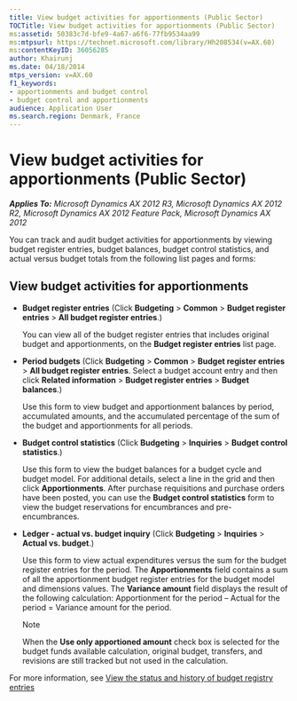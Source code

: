 ```yaml
---
title: View budget activities for apportionments (Public Sector)
TOCTitle: View budget activities for apportionments (Public Sector)
ms:assetid: 50383c7d-bfe9-4a67-a6f6-77fb9534aa99
ms:mtpsurl: https://technet.microsoft.com/library/Hh208534(v=AX.60)
ms:contentKeyID: 36056285
author: Khairunj
ms.date: 04/18/2014
mtps_version: v=AX.60
f1_keywords:
- apportionments and budget control
- budget control and apportionments
audience: Application User
ms.search.region: Denmark, France
---
```


# View budget activities for apportionments (Public Sector) 


_**Applies To:** Microsoft Dynamics AX 2012 R3, Microsoft Dynamics AX 2012 R2, Microsoft Dynamics AX 2012 Feature Pack, Microsoft Dynamics AX 2012_

You can track and audit budget activities for apportionments by viewing budget register entries, budget balances, budget control statistics, and actual versus budget totals from the following list pages and forms:

## View budget activities for apportionments

  - **Budget register entries** (Click **Budgeting** \> **Common** \> **Budget register entries** \> **All budget register entries**.)
    
    You can view all of the budget register entries that includes original budget and apportionments, on the **Budget register entries** list page.

  - **Period budgets** (Click **Budgeting** \> **Common** \> **Budget register entries** \> **All budget register entries**. Select a budget account entry and then click **Related information** \> **Budget register entries** \> **Budget balances**.)
    
    Use this form to view budget and apportionment balances by period, accumulated amounts, and the accumulated percentage of the sum of the budget and apportionments for all periods.

  - **Budget control statistics** (Click **Budgeting** \> **Inquiries** \> **Budget control statistics**.)
    
    Use this form to view the budget balances for a budget cycle and budget model. For additional details, select a line in the grid and then click **Apportionments**. After purchase requisitions and purchase orders have been posted, you can use the **Budget control statistics** form to view the budget reservations for encumbrances and pre-encumbrances.

  - **Ledger - actual vs. budget inquiry** (Click **Budgeting** \> **Inquiries** \> **Actual vs. budget**.)
    
    Use this form to view actual expenditures versus the sum for the budget register entries for the period. The **Apportionments** field contains a sum of all the apportionment budget register entries for the budget model and dimensions values. The **Variance amount** field displays the result of the following calculation: Apportionment for the period – Actual for the period = Variance amount for the period.
    

    > [!NOTE]
    > <P>When the <STRONG>Use only apportioned amount</STRONG> check box is selected for the budget funds available calculation, original budget, transfers, and revisions are still tracked but not used in the calculation.</P>



For more information, see [View the status and history of budget registry entries](view-the-status-and-history-of-budget-registry-entries.md)

  


